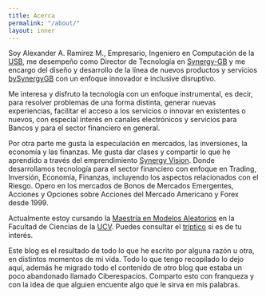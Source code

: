 ```yaml
---
title: Acerca
permalink: "/about/"
layout: inner
---
```


Soy Alexander A. Ramírez M., Empresario, Ingeniero en Computación de la [USB](http://www.usb.ve), me desempeño como Director de Tecnología en [Synergy-GB](http://www.synergy-gb.com/) y me encargo del diseño y desarrollo de la línea de nuevos productos y servicios [bySynergyGB](http://www.bysynergygb.com) con un enfoque innovador e inclusive disruptivo.

Me interesa y disfruto la tecnología con un enfoque instrumental, es decir, para resolver problemas de una forma distinta, generar nuevas experiencias, facilitar el acceso a los servicios o innovar en existentes o nuevos, con especial interés en canales electrónicos y servicios para Bancos y para el sector financiero en general.

Por otra parte me gusta la especulación en mercados, las inversiones, la economía y las finanzas. Me gusta dar clases y compartir lo que he aprendido a través del emprendimiento [Synergy Vision](http://synergy.vision). Donde desarrollamos tecnología para el sector financiero con enfoque en Trading, Inversión, Economía, Finanzas, incluyendo los aspectos relacionados con el Riesgo. Opero en los mercados de Bonos de Mercados Emergentes, Acciones y Opciones sobre Acciones del Mercado Americano y Forex desde 1999.

Actualmente estoy cursando la [Maestría en Modelos Aleatorios](http://www.matematica.ciens.ucv.ve/modelos/)  en la Facultad de Ciencias de la [UCV](http://www.ucv.edu.ve). Puedes consultar el [tríptico](http://www.matematica.ciens.ucv.ve/modelos/Descargas/Triptico%20de%20Modelos%20Aleatorios.pdf) si es de tu interés. 

Este blog es el resultado de todo lo que he escrito por alguna razón u otra, en distintos momentos de mi vida. Todo lo que tengo recopilado lo dejo aquí, además he migrado todo el contenido de otro blog que estaba un poco abandonado llamado Ciberespacios. Comparto esto con franqueza y con la idea de que alguien encuente algo que le sirva en mis palabras.

